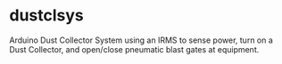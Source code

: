 # dustclsys
Arduino Dust Collector System using an IRMS to sense power, turn on a Dust Collector, and open/close pneumatic blast gates at equipment.
